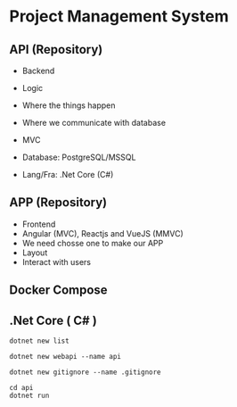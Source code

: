 # Project Management System

## API (Repository)

- Backend
- Logic
- Where the things happen
- Where we communicate with database

- MVC
- Database: PostgreSQL/MSSQL
- Lang/Fra: .Net Core (C#)

## APP (Repository)

- Frontend
- Angular (MVC), Reactjs and VueJS (MMVC)
- We need chosse one to make our APP
- Layout
- Interact with users



## Docker Compose



## .Net Core ( C# )

```shell
dotnet new list
```

```shell
dotnet new webapi --name api
```

```shell
dotnet new gitignore --name .gitignore
```

```shell
cd api
dotnet run
```